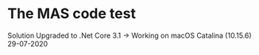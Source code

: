 # The MAS code test

Solution Upgraded to .Net Core 3.1 -> Working on macOS Catalina (10.15.6) 29-07-2020
